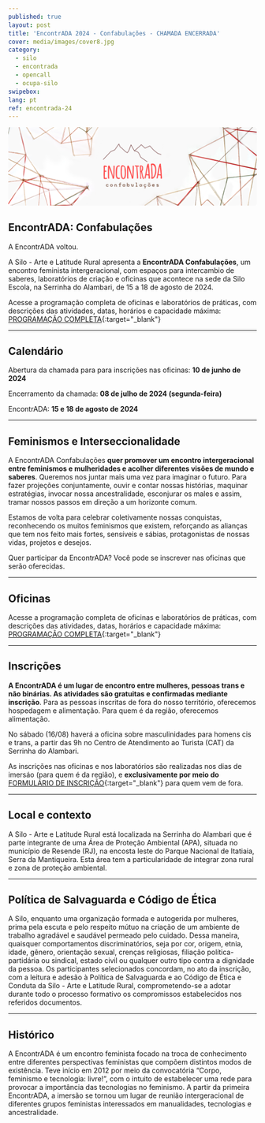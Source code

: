```yaml
---
published: true
layout: post
title: 'EncontrADA 2024 - Confabulações - CHAMADA ENCERRADA'
cover: media/images/cover8.jpg
category:
  - silo
  - encontrada
  - opencall
  - ocupa-silo
swipebox:
lang: pt
ref: encontrada-24
---
```


![Banner EncontrADA 2024](/media/images/programs/banner/encontrada_confabulacoes.png)

## **EncontrADA: Confabulações**

A EncontrADA voltou.

A Silo - Arte e Latitude Rural apresenta a **EncontrADA Confabulações**, um encontro feminista intergeracional, com espaços para intercambio de saberes, laboratórios de criação e oficinas que acontece na sede da Silo Escola, na Serrinha do Alambari, de 15 a 18 de agosto de 2024.

Acesse a programação completa de oficinas e laboratórios de práticas, com descrições das atividades, datas, horários e capacidade máxima: [PROGRAMAÇÃO COMPLETA](https://drive.google.com/drive/folders/19ZSkNplCQ-e7G1mU6Qy7E6jCfBc3MMu1?usp=drive_link){:target="_blank"}

---

## **Calendário**

Abertura da chamada para para inscrições nas oficinas: **10 de junho de 2024**

Encerramento da chamada: **08 de julho de 2024 (segunda-feira)**

EncontrADA: **15 e 18 de agosto de 2024**

---

## **Feminismos e Interseccionalidade**

A EncontrADA Confabulações **quer promover um encontro intergeracional entre feminismos e mulheridades e acolher diferentes visões de mundo e saberes**. Queremos nos juntar mais uma vez para imaginar o futuro. Para fazer projeções conjuntamente, ouvir e contar nossas histórias, maquinar estratégias, invocar nossa ancestralidade, esconjurar os males e assim, tramar nossos passos em direção a um horizonte comum. 

Estamos de volta para celebrar coletivamente nossas conquistas, reconhecendo os muitos feminismos que existem,  reforçando as alianças que tem nos feito mais fortes, sensíveis e sábias, protagonistas de nossas vidas, projetos e desejos. 

Quer participar da EncontrADA? Você pode se inscrever nas oficinas que serão oferecidas. 

---

## **Oficinas**

Acesse a programação completa de oficinas e laboratórios de práticas, com descrições das atividades, datas, horários e capacidade máxima: [PROGRAMAÇÃO COMPLETA](https://drive.google.com/drive/folders/19ZSkNplCQ-e7G1mU6Qy7E6jCfBc3MMu1?usp=drive_link){:target="_blank"}

---

## **Inscrições**

**A EncontrADA é um lugar de encontro entre mulheres, pessoas trans e não binárias. As atividades são gratuitas e confirmadas mediante inscrição**. Para as pessoas inscritas de fora do nosso território, oferecemos hospedagem e alimentação.  Para quem é da região, oferecemos alimentação. 

No sábado (16/08) haverá a oficina sobre masculinidades para homens cis e trans, a partir das 9h no Centro de Atendimento ao Turista (CAT) da Serrinha do Alambari. 

As inscrições nas oficinas e nos laboratórios são realizadas nos dias de imersáo (para quem é da região), e **exclusivamente por meio do** [FORMULÁRIO DE INSCRIÇÃO](https://forms.gle/M7MQKYCxdpy9Qukr9){:target="_blank"} para quem vem de fora. 

---

## **Local e contexto**

A Silo - Arte e Latitude Rural está localizada na Serrinha do Alambari que é parte integrante de uma Área de Proteção Ambiental (APA), situada no município de Resende (RJ), na encosta leste do Parque Nacional de Itatiaia, Serra da Mantiqueira. Esta área tem a particularidade de integrar zona rural e zona de proteção ambiental. 

---

## **Política de Salvaguarda e Código de Ética**

A Silo, enquanto uma organização formada e autogerida por mulheres, prima pela escuta e pelo respeito mútuo na criação de um ambiente de trabalho agradável e saudável permeado pelo cuidado. Dessa maneira, quaisquer comportamentos discriminatórios, seja por cor, origem, etnia, idade, gênero, orientação sexual, crenças religiosas, filiação política-partidária ou sindical, estado civil ou qualquer outro tipo contra a dignidade da pessoa.
Os participantes selecionados concordam, no ato da inscrição, com a leitura e adesão à Política de Salvaguarda e ao Código de Ética e Conduta da Silo - Arte e Latitude Rural, comprometendo-se a adotar durante todo o processo formativo os compromissos estabelecidos nos referidos documentos.

---

## **Histórico**

A EncontrADA é um encontro feminista focado na troca de conhecimento entre diferentes perspectivas feministas que compõem distintos modos de existência. Teve início em 2012 por meio da convocatória “Corpo, feminismo e tecnologia: livre!”, com o intuito de estabelecer uma rede para provocar a importância das tecnologias no feminismo. A partir da primeira EncontrADA, a imersão se tornou um lugar de reunião intergeracional de diferentes grupos feministas interessados em manualidades, tecnologias e ancestralidade.
